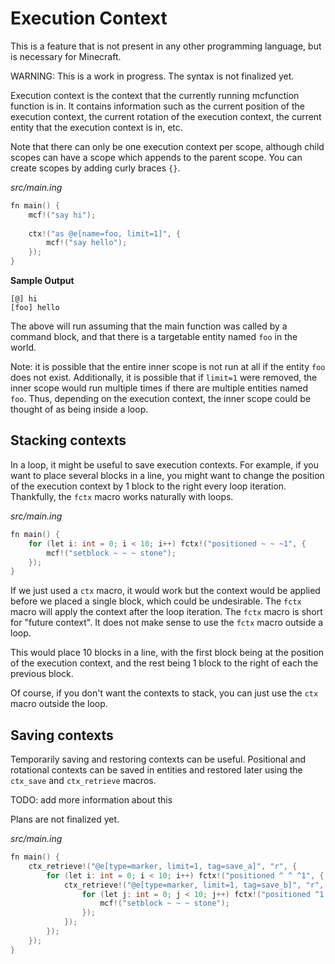 # Execution Context

This is a feature that is not present in any other programming language, but is necessary for Minecraft.

WARNING: This is a work in progress. The syntax is not finalized yet.

Execution context is the context that the currently running mcfunction function is in. It contains information such as the current position of the execution context, the current rotation of the execution context, the current entity that the execution context is in, etc.

Note that there can only be one execution context per scope, although child scopes can have a scope which appends to the parent scope. You can create scopes by adding curly braces `{}`.

_src/main.ing_
```C
fn main() {
    mcf!("say hi");
    
    ctx!("as @e[name=foo, limit=1]", {
        mcf!("say hello");
    });
}
```

**Sample Output**
```
[@] hi
[foo] hello
```

The above will run assuming that the main function was called by a command block, and that there is a targetable entity named `foo` in the world.

Note: it is possible that the entire inner scope is not run at all if the entity `foo` does not exist. Additionally, it is possible that if `limit=1` were removed, the inner scope would run multiple times if there are multiple entities named `foo`. Thus, depending on the execution context, the inner scope could be thought of as being inside a loop.

## Stacking contexts

In a loop, it might be useful to save execution contexts. For example, if you want to place several blocks in a line, you might want to change the position of the execution context by 1 block to the right every loop iteration. Thankfully, the `fctx` macro works naturally with loops.

_src/main.ing_
```C
fn main() {    
    for (let i: int = 0; i < 10; i++) fctx!("positioned ~ ~ ~1", {
        mcf!("setblock ~ ~ ~ stone");
    });
}
```

If we just used a `ctx` macro, it would work but the context would be applied before we placed a single block, which could be undesirable. The `fctx` macro will apply the context after the loop iteration. The `fctx` macro is short for "future context". It does not make sense to use the `fctx` macro outside a loop.

This would place 10 blocks in a line, with the first block being at the position of the execution context, and the rest being 1 block to the right of each the previous block.

Of course, if you don't want the contexts to stack, you can just use the `ctx` macro outside the loop.

## Saving contexts

Temporarily saving and restoring contexts can be useful. Positional and rotational contexts can be saved in entities and restored later using the `ctx_save` and `ctx_retrieve` macros.

TODO: add more information about this

Plans are not finalized yet.

_src/main.ing_
```C
fn main() {
    ctx_retrieve!("@e[type=marker, limit=1, tag=save_a]", "r", {
        for (let i: int = 0; i < 10; i++) fctx!("positioned ^ ^ ^1", {
            ctx_retrieve!("@e[type=marker, limit=1, tag=save_b]", "r", {
                for (let j: int = 0; j < 10; j++) fctx!("positioned ^1 ^ ^", {
                    mcf!("setblock ~ ~ ~ stone");
                });
            });
        });
    });
}
```